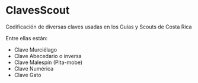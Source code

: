 # ClavesScout
Codificación de diversas claves usadas en los Guías y Scouts de Costa Rica

Entre ellas están:
  - Clave Murciélago           
  - Clave Abecedario o inversa 
  - Clave Malespín (Pita-mobe) 
  - Clave Numérica             
  - Clave Gato
